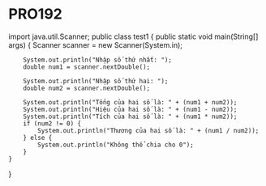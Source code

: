 # PRO192
import java.util.Scanner;
public class test1 {
    public static void main(String[] args) {
        Scanner scanner = new Scanner(System.in);

        System.out.println("Nhập số thứ nhất: ");
        double num1 = scanner.nextDouble();

        System.out.println("Nhập số thứ hai: ");
        double num2 = scanner.nextDouble();

        System.out.println("Tổng của hai số là: " + (num1 + num2));
        System.out.println("Hiệu của hai số là: " + (num1 - num2));
        System.out.println("Tích của hai số là: " + (num1 * num2));
        if (num2 != 0) {
            System.out.println("Thương của hai số là: " + (num1 / num2));
        } else {
            System.out.println("Không thể chia cho 0");
        }
    }
}
